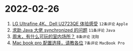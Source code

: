 # 2022-02-26

1. [LG Ultrafine 4K、Dell U2723QE 体验感受](https://www.v2ex.com/t/836529) `12条评论` `Apple`
1. [求助 Java 大佬 synchronized 的问题](https://www.v2ex.com/t/836521) `11条评论` `Java`
1. [周末，有什么可玩的室内场所？](https://www.v2ex.com/t/836525) `8条评论` `沈阳`
1. [Mac book pro 配置选择，请教各位](https://www.v2ex.com/t/836532) `7条评论` `MacBook Pro`
